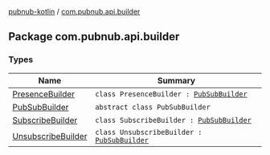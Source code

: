 [pubnub-kotlin](../index.md) / [com.pubnub.api.builder](./index.md)

## Package com.pubnub.api.builder

### Types

| Name | Summary |
|---|---|
| [PresenceBuilder](-presence-builder/index.md) | `class PresenceBuilder : `[`PubSubBuilder`](-pub-sub-builder/index.md) |
| [PubSubBuilder](-pub-sub-builder/index.md) | `abstract class PubSubBuilder` |
| [SubscribeBuilder](-subscribe-builder/index.md) | `class SubscribeBuilder : `[`PubSubBuilder`](-pub-sub-builder/index.md) |
| [UnsubscribeBuilder](-unsubscribe-builder/index.md) | `class UnsubscribeBuilder : `[`PubSubBuilder`](-pub-sub-builder/index.md) |
